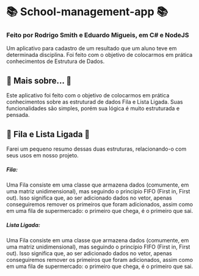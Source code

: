 # 📚 School-management-app 📚
### Feito por Rodrigo Smith e Eduardo Migueis, em C# e NodeJS

Um aplicativo para cadastro de um resultado que um aluno teve em determinada disciplina. Foi feito com o objetivo de colocarmos em prática conhecimentos de Estrutura de Dados.

## 🔵 Mais sobre... 🔵
Este aplicativo foi feito com o objetivo de colocarmos em prática conhecimentos sobre as estruturad de dados Fila e Lista Ligada. Suas funcionalidades são simples, porém sua lógica é muito estruturada e pensada.

## 💽 Fila e Lista Ligada 💽
Farei um pequeno resumo dessas duas estruturas, relacionando-o com seus usos em nosso projeto.

##### Fila:
Uma Fila consiste em uma classe que armazena dados (comumente, em uma matriz unidimensional), mas seguindo o princípio FIFO (First in, First out). Isso significa que, ao ser adicionado dados no vetor, apenas conseguiremos remover os primeiros que foram adicionados, assim como em uma fila de supermercado: o primeiro que chega, é o primeiro que sai.


##### Lista Ligada:
Uma Fila consiste em uma classe que armazena dados (comumente, em uma matriz unidimensional), mas seguindo o princípio FIFO (First in, First out). Isso significa que, ao ser adicionado dados no vetor, apenas conseguiremos remover os primeiros que foram adicionados, assim como em uma fila de supermercado: o primeiro que chega, é o primeiro que sai.
